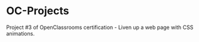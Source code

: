 # OC-Projects

Project #3 of OpenClassrooms certification - Liven up a web page with CSS animations.
